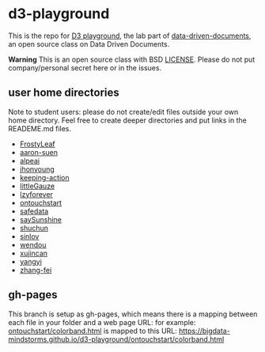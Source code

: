 # d3-playground

This is the repo for [D3 playground](https://bigdata-mindstorms.github.io/d3-playground/), the lab part of [data-driven-documents](https://github.com/bigdata-mindstorms/data-driven-documents), an open source class on Data Driven Documents.

**Warning**
This is an open source class with BSD [LICENSE](LICENSE). Please do not put company/personal secret here or in the issues.


## user home directories

Note to student users: please do not create/edit files outside your own home directory. Feel free to create deeper directories and put links in the READEME.md files.

- [FrostyLeaf](FrostyLeaf)
- [aaron-suen](aaron-suen)
- [alpeai](alpeai)
- [jhonyoung](jhonyoung)
- [keeping-action](keeping-action)
- [littleGauze](littleGauze)
- [lzyforever](lzyforever)
- [ontouchstart](ontouchstart)
- [safedata](safedata)
- [saySunshine](saySunshine)	
- [shuchun](shuchun)
- [sinlov](sinlov)
- [wendou](wendou)
- [xujincan](xujincan)
- [yangyi](yangyi)
- [zhang-fei](zhang-fei)


## gh-pages

This branch is setup as gh-pages, which means there is a mapping between each file in your folder and a web page URL: for example:
[ontouchstart/colorband.html](ontouchstart/colorband.html) is mapped to this URL:
https://bigdata-mindstorms.github.io/d3-playground/ontouchstart/colorband.html
